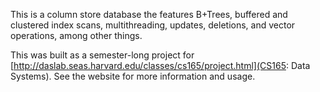This is a column store database the features B+Trees, buffered and clustered index scans, multithreading, updates, deletions, and vector operations, among other things.

This was built as a semester-long project for [http://daslab.seas.harvard.edu/classes/cs165/project.html](CS165: Data Systems). See the website for more information and usage.
